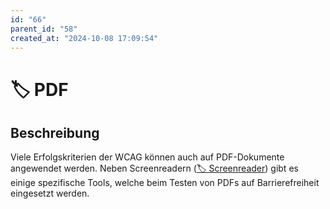 ```yaml
---
id: "66"
parent_id: "58"
created_at: "2024-10-08 17:09:54"
---
```


# 🏷️ PDF

## Beschreibung

Viele Erfolgskriterien der WCAG können auch auf PDF-Dokumente angewendet werden. Neben Screenreadern ([🏷️ Screenreader](/de/tags/screenreader)) gibt es einige spezifische Tools, welche beim Testen von PDFs auf Barrierefreiheit eingesetzt werden.